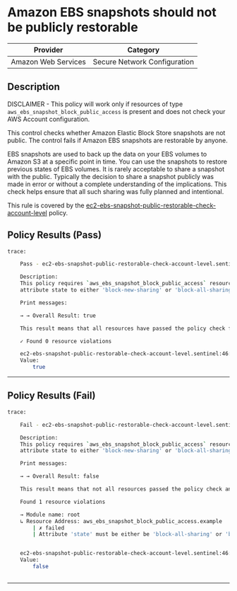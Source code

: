 # Amazon EBS snapshots should not be publicly restorable

| Provider            |           Category           |
|---------------------| ---------------------------- |
| Amazon Web Services | Secure Network Configuration |

## Description

DISCLAIMER - This policy will work only if resources of type `aws_ebs_snapshot_block_public_access` is present and does not check your AWS Account configuration.

This control checks whether Amazon Elastic Block Store snapshots are not public. The control fails if Amazon EBS snapshots are restorable by anyone.

EBS snapshots are used to back up the data on your EBS volumes to Amazon S3 at a specific point in time. You can use the snapshots to restore previous states of EBS volumes. It is rarely acceptable to share a snapshot with the public. Typically the decision to share a snapshot publicly was made in error or without a complete understanding of the implications. This check helps ensure that all such sharing was fully planned and intentional.

This rule is covered by the [ec2-ebs-snapshot-public-restorable-check-account-level](https://github.com/hashicorp/policy-library-FSBP-Policy-Set-for-AWS-Terraform/blob/main/policies/ec2/ec2-ebs-snapshot-public-restorable-check-account-level.sentinel) policy.

## Policy Results (Pass)
```bash
trace:

    Pass - ec2-ebs-snapshot-public-restorable-check-account-level.sentinel

    Description:
    This policy requires `aws_ebs_snapshot_block_public_access` resources to have
    attribute state to either 'block-new-sharing' or 'block-all-sharing'.

    Print messages:

    → → Overall Result: true

    This result means that all resources have passed the policy check for the policy ec2-ebs-snapshot-public-restorable-check-account-level.

    ✓ Found 0 resource violations

    ec2-ebs-snapshot-public-restorable-check-account-level.sentinel:46:1 - Rule "main"
    Value:
        true

```

---

## Policy Results (Fail)
```bash
trace:

    Fail - ec2-ebs-snapshot-public-restorable-check-account-level.sentinel

    Description:
    This policy requires `aws_ebs_snapshot_block_public_access` resources to have
    attribute state to either 'block-new-sharing' or 'block-all-sharing'.

    Print messages:

    → → Overall Result: false

    This result means that not all resources passed the policy check and the protected behavior is not allowed for the policy ec2-ebs-snapshot-public-restorable-check-account-level.

    Found 1 resource violations

    → Module name: root
    ↳ Resource Address: aws_ebs_snapshot_block_public_access.example
        | ✗ failed
        | Attribute 'state' must be either be 'block-all-sharing' or 'block-new-sharing' for 'aws_ebs_snapshot_block_public_access' resources. Refer to https://docs.aws.amazon.com/securityhub/latest/userguide/ec2-controls.html#ec2-1 for more details.


    ec2-ebs-snapshot-public-restorable-check-account-level.sentinel:46:1 - Rule "main"
    Value:
        false
        
```
---
